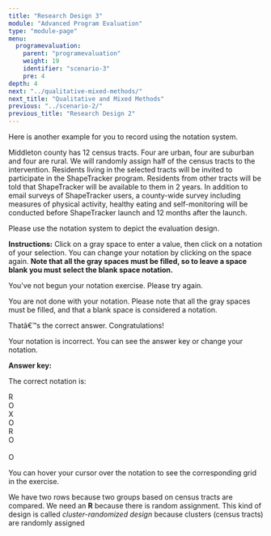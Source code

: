 ```yaml
---
title: "Research Design 3"
module: "Advanced Program Evaluation"
type: "module-page"
menu:
  programevaluation:
    parent: "programevaluation"
    weight: 19
    identifier: "scenario-3"
    pre: 4
depth: 4
next: "../qualitative-mixed-methods/"
next_title: "Qualitative and Mixed Methods"
previous: "../scenario-2/"
previous_title: "Research Design 2"
---
```

<div class="programevaluation"><div class="pageblock clearfix"><div class="modalpageNav"></div>
</div><div class="pageblock"><p>Here is another example for you to record using the notation system.</p>
<p>Middleton county has 12 census tracts. Four are urban, four are suburban and four are rural. We will randomly assign half of the census tracts to the intervention. Residents living in the selected tracts will be invited to participate in the ShapeTracker program. Residents from other tracts will be told that ShapeTracker will be available to them in 2 years. In addition to email surveys of ShapeTracker users, a county-wide survey including measures of physical activity, healthy eating and self-monitoring will be conducted before ShapeTracker launch and 12 months after the launch.</p>
<p>Please use the notation system to depict the evaluation design.</p>
<p><strong>Instructions:</strong> Click on a gray space to enter a value, then click on a notation of your selection. You can change your notation by clicking on the space again.  <strong>Note that all the gray spaces must be filled, so to leave a space blank you must select the blank space notation. </strong></p>
</div><div class="pageblock designNotation well"><div class="interactive-scenario" id="scenario3"></div>

<div class="notation_feedback">
<div class="no_entry">
<p>You've not begun your notation exercise. Please try again.</p>
</div>
<div class="notation_undetermined">
<p>You are not done with your notation. Please note that all the gray spaces must be filled, and that a blank space is considered a notation.</p>
</div>
<div class="notation_correct">
<p>Thatâ€™s the correct answer. Congratulations!</p>
</div>
<div class="notation_incorrect">
<p>Your notation is incorrect.  You can <span id="show_answerkey_grid">see the answer key</span> or change your notation.</p>
<div class="notation_answerkey">
<p><b>Answer key:</b></p>
<p>The correct notation is:</p>
<div class="answerkeybox">
<div class="answerkeyrow">
<div class="answerkey_cell">R</div>
<div class="answerkey_cell">O</div>
<div class="answerkey_cell">X</div>
<div class="answerkey_cell">O</div>
</div>
<div class="answerkeyrow">
<div class="answerkey_cell">R</div>
<div class="answerkey_cell">O</div>
<div class="answerkey_cell"> </div>
<div class="answerkey_cell">O</div>
</div>
</div>
<p>You can hover your cursor over the notation to see the corresponding grid in the exercise.</p>
<p>We have two rows because two groups based on census tracts are compared. We need an <b>R</b> because there is random assignment. This kind of design is called <i>cluster-randomized design</i> because clusters (census tracts) are randomly assigned</p>
</div>
</div>
</div>
</div></div>